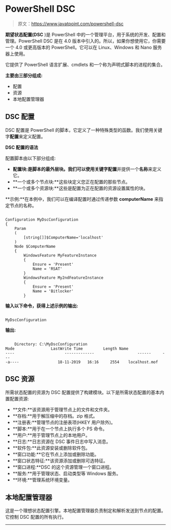 # PowerShell DSC

> 原文：<https://www.javatpoint.com/powershell-dsc>

**期望状态配置(DSC** )是 PowerShell 中的一个管理平台，用于系统的开发、配置和管理。PowerShell DSC 是在 4.0 版本中引入的。所以，如果你想使用它，你需要一个 4.0 或更高版本的 PowerShell。它可以在 Linux、Windows 和 Nano 服务器上使用。

它提供了 PowerShell 语言扩展、cmdlets 和一个称为声明式脚本的进程的集合。

**主要由三部分组成:**

*   配置
*   资源
*   本地配置管理器

## DSC 配置

DSC 配置是 PowerShell 的脚本，它定义了一种特殊类型的函数。我们使用关键字**配置**来定义配置。

**DSC 配置的语法**

配置脚本由以下部分组成:

*   **配置块:**是脚本的最外层块。我们可以使用关键字**配置**并提供一个**名称**来定义它。
*   **一个或多个节点块:**这些块定义您正在配置的那些节点。
*   **一个或多个资源块:**这些是配置为正在配置的资源设置属性的块。

**示例:**在本例中，我们可以在编译配置时通过传递参数 **computerName** 来指定节点的名称。

```

Configuration MyDscConfiguration
{
    Param
    (
        [string[]]$ComputerName='localhost'
    )
    Node $ComputerName
    {
        WindowsFeature MyFeatureInstance
        {
            Ensure = 'Present'
            Name = 'RSAT'
        }
        WindowsFeature My2ndFeatureInstance
        {
            Ensure = 'Present'
            Name = 'Bitlocker'
        }

```

**输入以下命令，获得上述示例的输出:**

```

MyDscConfiguration

```

**输出:**

```

    Directory: C:\MyDscConfiguration
Mode                LastWrite Time         Length Name
----                      -------------                   ------     ---
-a----                 18-11-2019   16:16     2554    localhost.mof

```

## DSC 资源

所需状态配置的资源为 DSC 配置提供了构建模块。以下是所需状态配置的基本内置配置资源:

*   **文件:**该资源用于管理节点上的文件和文件夹。
*   **存档:**用于解压缩中的存档。zip 格式。
*   **注册表:**管理节点的注册表项(HKEY 用户除外)。
*   **脚本:**用于在一个节点上执行多个 PS 命令。
*   **用户:**用于管理节点上的本地用户。
*   **日志:**日志资源在 DSC 事件日志中写入消息。
*   **软件包:**此资源安装或删除软件包。
*   **窗口功能:**它在节点上添加或删除功能。
*   **窗口状态特征:**该资源添加或删除可选特征。
*   **窗口进程:**DSC 的这个资源管理一个窗口进程。
*   **服务:**用于管理状态、启动类型等 Windows 服务。
*   **环境:**管理系统环境变量。

## 本地配置管理器

这是一个理想状态配置引擎。本地配置管理器负责制定和解析发送到节点的配置。它控制 DSC 配置的所有执行。

* * *